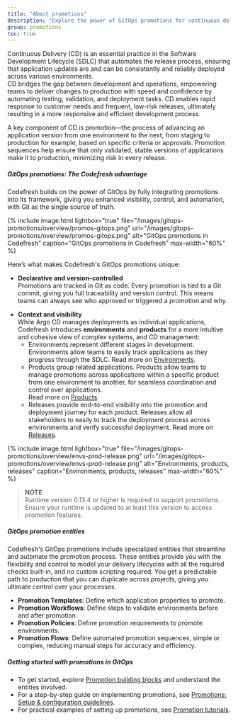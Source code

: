 ```yaml
---
title: "About promotions"
description: "Explore the power of GitOps promotions for continuous delivery"
group: promotions
toc: true
---
```


Continuous Delivery (CD) is an essential practice in the Software Development Lifecycle (SDLC) that automates the release process, ensuring that application updates are and can be consistently and reliably deployed across various environments.   
CD bridges the gap between development and operations, empowering teams to deliver changes to production with speed and confidence by automating testing, validation, and deployment tasks. CD enables rapid response to customer needs and frequent, low-risk releases, ultimately resulting in a more responsive and efficient development process.

A key component of CD is promotion—the process of advancing an application version from one environment to the next, from staging to production for example, based on specific criteria or approvals. Promotion sequences help ensure that only validated, stable versions of applications make it to production, minimizing risk in every release.


##### GitOps promotions: The Codefresh advantage
Codefresh builds on the power of GitOps by fully integrating promotions into its framework, giving you enhanced visibility, control, and automation, with Git as the single source of truth.   

{% include 
image.html 
lightbox="true" 
file="/images/gitops-promotions/overview/promos-gitops.png" 
url="/images/gitops-promotions/overview/promos-gitops.png"
alt="GitOps promotions in Codefresh" 
caption="GitOps promotions in Codefresh"
max-width="60%"
%}

Here’s what makes Codefresh's GitOps promotions unique:

* **Declarative and version-controlled**  
  Promotions are tracked in Git as code. Every promotion is tied to a Git commit, giving you full traceability and version control. This means teams can always see who approved or triggered a promotion and why.

<!--- * **Automated Git sync**  
  With GitOps, the desired state of environments is automatically synced based on the Git repository, ensuring that any promotion aligns with the latest approved application version.  -->

* **Context and visibility**  
  While Argo CD manages deployments as individual applications, Codefresh introduces **environments** and **products** for a more intuitive and cohesive view of complex systems, and CD management:
    * Environments represent different stages in development. Environments allow teams to easily track applications as they progress through the SDLC. 
      Read more on [Environments]({{site.baseurl}}/docs/dashboards/gitops-environments/). 
    * Products group related applications. Products allow teams to manage promotions across applications within a specific product from one environment to another, for seamless coordination and control over applications.  
      Read more on [Products]({{site.baseurl}}/docs/products/about-products/).
    * Releases provide end-to-end visibility into the promotion and deployment journey for each product. Releases allow all stakeholders to easily to track the deployment process across environments and verify successful deployment.
      Read more on [Releases]({{site.baseurl}}/docs/promotions/product-releases/).

{% include 
image.html 
lightbox="true" 
file="/images/gitops-promotions/overview/envs-prod-release.png" 
url="/images/gitops-promotions/overview/envs-prod-release.png"
alt="Environments, products, releases" 
caption="Environments, products, releases"
max-width="60%"
%}

>**NOTE**  
Runtime version 0.13.4 or higher is required to support promotions. Ensure your runtime is updated to at least this version to access promotion features.

##### GitOps promotion entities
Codefresh's GitOps promotions include specialized entities that streamline and automate the promotion process. These entities provide you with the flexibility and control to model your delivery lifecycles with all the required checks built-in, and no custom scripting required. You get a predictable path to production that you can duplicate across projects, giving you ultimate control over your processes.
* **Promotion Templates**: Define which application properties to promote.
* **Promotion Workflows**: Define steps to validate environments before and after promotion.
* **Promotion Policies**: Define promotion requirements to promote environments.
* **Promotion Flows**: Define automated promotion sequences, simple or complex, reducing manual steps for accuracy and efficiency.

<!--- screenshot of yaml examples to differentiate and not overcrowd -->


##### Getting started with promotions in GitOps

* To get started, explore [Promotion building blocks]({{site.baseurl}}/docs/promotions/promotion-components/) and understand the entities involved.  
* For a step-by-step guide on implementing promotions, see [Promotions: Setup & configuration guidelines]({{site.baseurl}}/docs/promotions/create-promotion-sequence/).
* For practical examples of setting up promotions, see [Promotion tutorials]({{site.baseurl}}/docs/promotions/promotion-scenarios/).


